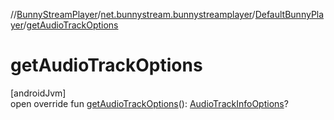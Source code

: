 //[BunnyStreamPlayer](../../../index.md)/[net.bunnystream.bunnystreamplayer](../index.md)/[DefaultBunnyPlayer](index.md)/[getAudioTrackOptions](get-audio-track-options.md)

# getAudioTrackOptions

[androidJvm]\
open override fun [getAudioTrackOptions](get-audio-track-options.md)(): [AudioTrackInfoOptions](../../net.bunnystream.bunnystreamplayer.model/-audio-track-info-options/index.md)?
